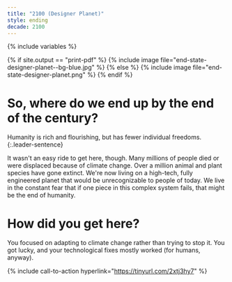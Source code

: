 ```yaml
---
title: "2100 (Designer Planet)"
style: ending
decade: 2100
---
```


{% include variables %}

{% if site.output == "print-pdf" %}
{% include image file="end-state-designer-planet--bg-blue.jpg" %}
{% else %}
{% include image file="end-state-designer-planet.png" %}
{% endif %}

# So, where do we end up by the end of the century?

Humanity is rich and flourishing, but has fewer individual freedoms. 
{:.leader-sentence}

It wasn't an easy ride to get here, though. Many millions of people died or were displaced because of climate change. Over a million animal and plant species have gone extinct. We're now living on a high-tech, fully engineered planet that would be unrecognizable to people of today. We live in the constant fear that if one piece in this complex system fails, that might be the end of humanity.

# How did you get here?

You focused on adapting to climate change rather than trying to stop it. You got lucky, and your technological fixes mostly worked (for humans, anyway).

{% include call-to-action
    hyperlink="https://tinyurl.com/2xtj3hy7"
%}
